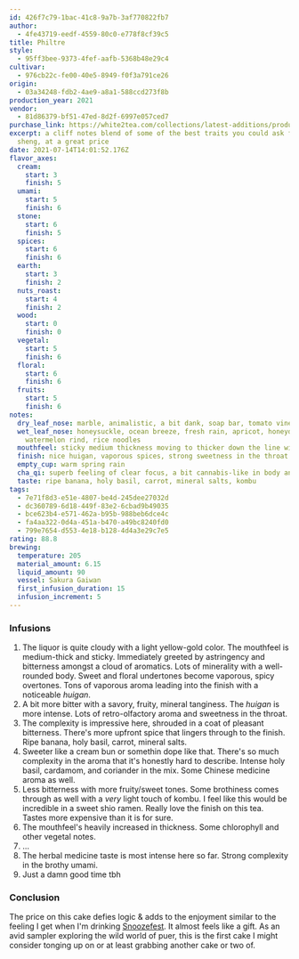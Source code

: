 ```yaml
---
id: 426f7c79-1bac-41c8-9a7b-3af770822fb7
author:
  - 4fe43719-eedf-4559-80c0-e778f8cf39c5
title: Philtre
style:
  - 95ff3bee-9373-4fef-aafb-5368b48e29c4
cultivar:
  - 976cb22c-fe00-40e5-8949-f0f3a791ce26
origin:
  - 03a34248-fdb2-4ae9-a8a1-588ccd273f8b
production_year: 2021
vendor:
  - 81d86379-bf51-47ed-8d2f-6997e057ced7
purchase_link: https://white2tea.com/collections/latest-additions/products/2021-philtre
excerpt: a cliff notes blend of some of the best traits you could ask for from a
  sheng, at a great price
date: 2021-07-14T14:01:52.176Z
flavor_axes:
  cream:
    start: 3
    finish: 5
  umami:
    start: 5
    finish: 6
  stone:
    start: 6
    finish: 5
  spices:
    start: 6
    finish: 6
  earth:
    start: 3
    finish: 2
  nuts_roast:
    start: 4
    finish: 2
  wood:
    start: 0
    finish: 0
  vegetal:
    start: 5
    finish: 6
  floral:
    start: 6
    finish: 6
  fruits:
    start: 5
    finish: 6
notes:
  dry_leaf_nose: marble, animalistic, a bit dank, soap bar, tomato vine, mineral salts
  wet_leaf_nose: honeysuckle, ocean breeze, fresh rain, apricot, honeydew,
    watermelon rind, rice noodles
  mouthfeel: sticky medium thickness moving to thicker down the line with astringency
  finish: nice huigan, vaporous spices, strong sweetness in the throat
  empty_cup: warm spring rain
  cha_qi: superb feeling of clear focus, a bit cannabis-like in body and head feel
  taste: ripe banana, holy basil, carrot, mineral salts, kombu
tags:
  - 7e71f8d3-e51e-4807-be4d-245dee27032d
  - dc360789-6d18-449f-83e2-6cbad9b49035
  - bce623b4-e571-462a-b95b-988beb6dce4c
  - fa4aa322-0d4a-451a-b470-a49bc8240fd0
  - 799e7654-d553-4e18-b128-4d4a3e29c7e5
rating: 88.8
brewing:
  temperature: 205
  material_amount: 6.15
  liquid_amount: 90
  vessel: Sakura Gaiwan
  first_infusion_duration: 15
  infusion_increment: 5
---
```

### Infusions

1. The liquor is quite cloudy with a light yellow-gold color. The mouthfeel is medium-thick and sticky. Immediately greeted by astringency and bitterness amongst a cloud of aromatics. Lots of minerality with a well-rounded body. Sweet and floral undertones become vaporous, spicy overtones. Tons of vaporous aroma leading into the finish with a noticeable *huigan*. 
2. A bit more bitter with a savory, fruity, mineral tanginess. The *huigan* is more intense. Lots of retro-olfactory aroma and sweetness in the throat.
3. The complexity is impressive here, shrouded in a coat of pleasant bitterness. There's more upfront spice that lingers through to the finish. Ripe banana, holy basil, carrot, mineral salts.
4. Sweeter like a cream bun or somethin dope like that. There's so much complexity in the aroma that it's honestly hard to describe. Intense holy basil, cardamom, and coriander in the mix. Some Chinese medicine aroma as well.
5. Less bitterness with more fruity/sweet tones. Some brothiness comes through as well with a *very* light touch of kombu. I feel like this would be incredible in a sweet shio ramen. Really love the finish on this tea. Tastes more expensive than it is for sure.
6. The mouthfeel's heavily increased in thickness. Some chlorophyll and other vegetal notes.
7. ...
8. The herbal medicine taste is most intense here so far. Strong complexity in the brothy umami.
9. Just a damn good time tbh



### Conclusion

The price on this cake defies logic & adds to the enjoyment similar to the feeling I get when I'm drinking [Snoozefest](https://puerh.wtf/sessions/2021/02/snoozefest/). It almost feels like a gift. As an avid sampler exploring the wild world of puer, this is the first cake I might consider tonging up on or at least grabbing another cake or two of.